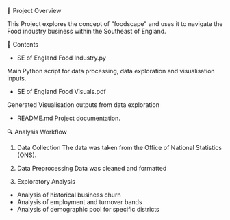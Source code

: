 📌 Project Overview 

This Project explores the concept of "foodscape" and uses it to navigate the Food industry business within the Southeast of England. 

📂 Contents
- SE of England Food Industry.py

Main Python script for data processing, data exploration and visualisation inputs.

- SE of England Food Visuals.pdf

Generated Visualisation outputs from data exploration 

- README.md 
Project documentation.

🔍 Analysis Workflow

1. Data Collection
The data was taken from the Office of National Statistics (ONS). 

2. Data Preprocessing
Data was cleaned and formatted

3. Exploratory Analysis
- Analysis of historical business churn
- Analysis of employment and turnover bands
- Analysis of demographic pool for specific districts


